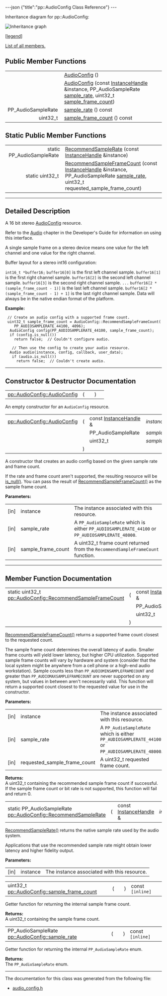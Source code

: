 ---json {"title":"pp::AudioConfig Class Reference"} ---

Inheritance diagram for pp::AudioConfig:

![Inheritance graph](/docs/native-client/pepper_dev/cpp/classpp_1_1_audio_config__inherit__graph.png)

<span class="legend">\[[legend](/docs/native-client/pepper_dev/cpp/graph_legend/)\]</span>

[List of all members.](/docs/native-client/pepper_dev/cpp/classpp_1_1_audio_config-members/)

Public Member Functions
-----------------------

<table><tbody><tr class="odd"><td style="text-align: right;"> </td><td><a href="/docs/native-client/pepper_dev/cpp/classpp_1_1_audio_config#ad7a5caaa08c531acf7e2975a790db98e" class="el">AudioConfig</a> ()</td></tr><tr class="even"><td style="text-align: right;"> </td><td><a href="/docs/native-client/pepper_dev/cpp/classpp_1_1_audio_config#aa6dcb1ed3086502f03d9e1d73124421a" class="el">AudioConfig</a> (const <a href="/docs/native-client/pepper_dev/cpp/classpp_1_1_instance_handle/" class="el">InstanceHandle</a> &amp;instance, PP_AudioSampleRate <a href="/docs/native-client/pepper_dev/cpp/classpp_1_1_audio_config#a988b8489ec9335be25605561d0293813" class="el">sample_rate</a>, uint32_t <a href="/docs/native-client/pepper_dev/cpp/classpp_1_1_audio_config#ad7cb79f7f92993257643574457ee8d0c" class="el">sample_frame_count</a>)</td></tr><tr class="odd"><td style="text-align: right;">PP_AudioSampleRate </td><td><a href="/docs/native-client/pepper_dev/cpp/classpp_1_1_audio_config#a988b8489ec9335be25605561d0293813" class="el">sample_rate</a> () const</td></tr><tr class="even"><td style="text-align: right;">uint32_t </td><td><a href="/docs/native-client/pepper_dev/cpp/classpp_1_1_audio_config#ad7cb79f7f92993257643574457ee8d0c" class="el">sample_frame_count</a> () const</td></tr></tbody></table>

Static Public Member Functions
------------------------------

<table><tbody><tr class="odd"><td style="text-align: right;">static PP_AudioSampleRate </td><td><a href="/docs/native-client/pepper_dev/cpp/classpp_1_1_audio_config#abf073122a1b9ef65f149fda9be57246f" class="el">RecommendSampleRate</a> (const <a href="/docs/native-client/pepper_dev/cpp/classpp_1_1_instance_handle/" class="el">InstanceHandle</a> &amp;instance)</td></tr><tr class="even"><td style="text-align: right;">static uint32_t </td><td><a href="/docs/native-client/pepper_dev/cpp/classpp_1_1_audio_config#a53611e94bca5d4a5f7acdd3e5285adb9" class="el">RecommendSampleFrameCount</a> (const <a href="/docs/native-client/pepper_dev/cpp/classpp_1_1_instance_handle/" class="el">InstanceHandle</a> &amp;instance, PP_AudioSampleRate <a href="/docs/native-client/pepper_dev/cpp/classpp_1_1_audio_config#a988b8489ec9335be25605561d0293813" class="el">sample_rate</a>, uint32_t requested_sample_frame_count)</td></tr></tbody></table>

------------------------------------------------------------------------

<span id="details" class="anchor" style="margin: 0;"></span>

Detailed Description
--------------------

A 16 bit stereo <a href="/docs/native-client/pepper_dev/cpp/classpp_1_1_audio_config/" class="el" title="A 16 bit stereo AudioConfig resource.">AudioConfig</a> resource.

Refer to the [Audio](/docs/native-client/devguide/coding/audio) chapter in the Developer's Guide for information on using this interface.

A single sample frame on a stereo device means one value for the left channel and one value for the right channel.

Buffer layout for a stereo int16 configuration:

`int16_t *buffer16;` `buffer16[0]` is the first left channel sample. `buffer16[1]` is the first right channel sample. `buffer16[2]` is the second left channel sample. `buffer16[3]` is the second right channel sample. `...` `buffer16[2 * (sample_frame_count - 1)]` is the last left channel sample. `buffer16[2 * (sample_frame_count - 1) + 1]` is the last right channel sample. Data will always be in the native endian format of the platform.

**Example:**

     // Create an audio config with a supported frame count.
     uint32_t sample_frame_count = AudioConfig::RecommendSampleFrameCount(
        PP_AUDIOSAMPLERATE_44100, 4096);
      AudioConfig config(PP_AUDIOSAMPLERATE_44100, sample_frame_count);
      if (config.is_null())
        return false;  // Couldn't configure audio.

       // Then use the config to create your audio resource.
      Audio audio(instance, config, callback, user_data);
       if (audio.is_null())
         return false;  // Couldn't create audio.

------------------------------------------------------------------------

Constructor & Destructor Documentation
--------------------------------------

<span id="ad7a5caaa08c531acf7e2975a790db98e" class="anchor" style="margin: 0;"></span>

<table><tbody><tr class="odd"><td><a href="/docs/native-client/pepper_dev/cpp/classpp_1_1_audio_config#ad7a5caaa08c531acf7e2975a790db98e" class="el">pp::AudioConfig::AudioConfig</a></td><td>(</td><td></td><td>)</td><td></td></tr></tbody></table>

An empty constructor for an `AudioConfig` resource.

<span id="aa6dcb1ed3086502f03d9e1d73124421a" class="anchor" style="margin: 0;"></span>

<table><tbody><tr class="odd"><td><a href="/docs/native-client/pepper_dev/cpp/classpp_1_1_audio_config#ad7a5caaa08c531acf7e2975a790db98e" class="el">pp::AudioConfig::AudioConfig</a></td><td>(</td><td>const <a href="/docs/native-client/pepper_dev/cpp/classpp_1_1_instance_handle/" class="el">InstanceHandle</a> &amp; </td><td><em>instance</em>,</td></tr><tr class="even"><td></td><td></td><td>PP_AudioSampleRate </td><td><em>sample_rate</em>,</td></tr><tr class="odd"><td></td><td></td><td>uint32_t </td><td><em>sample_frame_count</em> </td></tr><tr class="even"><td></td><td>)</td><td></td><td></td></tr></tbody></table>

A constructor that creates an audio config based on the given sample rate and frame count.

If the rate and frame count aren't supported, the resulting resource will be <a href="/docs/native-client/pepper_dev/cpp/classpp_1_1_resource#a859068e34cdc2dc0b78754c255323aa9" class="el" title="This functions determines if this resource is invalid or uninitialized.">is_null()</a>. You can pass the result of <a href="/docs/native-client/pepper_dev/cpp/classpp_1_1_audio_config#a53611e94bca5d4a5f7acdd3e5285adb9" class="el" title="RecommendSampleFrameCount() returns a supported frame count closest to the requested count...">RecommendSampleFrameCount()</a> as the sample frame count.

**Parameters:**  
<table><tbody><tr class="odd"><td>[in]</td><td>instance</td><td>The instance associated with this resource.</td></tr><tr class="even"><td>[in]</td><td>sample_rate</td><td>A <code>PP_AudioSampleRate</code> which is either <code>PP_AUDIOSAMPLERATE_44100</code> or <code>PP_AUDIOSAMPLERATE_48000</code>.</td></tr><tr class="odd"><td>[in]</td><td>sample_frame_count</td><td>A uint32_t frame count returned from the <code>RecommendSampleFrameCount</code> function.</td></tr></tbody></table>

------------------------------------------------------------------------

Member Function Documentation
-----------------------------

<span id="a53611e94bca5d4a5f7acdd3e5285adb9" class="anchor" style="margin: 0;"></span>

<table><tbody><tr class="odd"><td>static uint32_t <a href="/docs/native-client/pepper_dev/cpp/classpp_1_1_audio_config#a53611e94bca5d4a5f7acdd3e5285adb9" class="el">pp::AudioConfig::RecommendSampleFrameCount</a></td><td>(</td><td>const <a href="/docs/native-client/pepper_dev/cpp/classpp_1_1_instance_handle/" class="el">InstanceHandle</a> &amp; </td><td><em>instance</em>,</td></tr><tr class="even"><td></td><td></td><td>PP_AudioSampleRate </td><td><em>sample_rate</em>,</td></tr><tr class="odd"><td></td><td></td><td>uint32_t </td><td><em>requested_sample_frame_count</em> </td></tr><tr class="even"><td></td><td>)</td><td></td><td><code> [static]</code></td></tr></tbody></table>

<a href="/docs/native-client/pepper_dev/cpp/classpp_1_1_audio_config#a53611e94bca5d4a5f7acdd3e5285adb9" class="el" title="RecommendSampleFrameCount() returns a supported frame count closest to the requested count...">RecommendSampleFrameCount()</a> returns a supported frame count closest to the requested count.

The sample frame count determines the overall latency of audio. Smaller frame counts will yield lower latency, but higher CPU utilization. Supported sample frame counts will vary by hardware and system (consider that the local system might be anywhere from a cell phone or a high-end audio workstation). Sample counts less than `PP_AUDIOMINSAMPLEFRAMECOUNT` and greater than `PP_AUDIOMAXSAMPLEFRAMECOUNT` are never supported on any system, but values in between aren't necessarily valid. This function will return a supported count closest to the requested value for use in the constructor.

**Parameters:**  
<table><tbody><tr class="odd"><td>[in]</td><td>instance</td><td>The instance associated with this resource.</td></tr><tr class="even"><td>[in]</td><td>sample_rate</td><td>A <code>PP_AudioSampleRate</code> which is either <code>PP_AUDIOSAMPLERATE_44100</code> or <code>PP_AUDIOSAMPLERATE_48000</code>.</td></tr><tr class="odd"><td>[in]</td><td>requested_sample_frame_count</td><td>A uint32_t requested frame count.</td></tr></tbody></table>

<!-- -->

**Returns:**  
A uint32\_t containing the recommended sample frame count if successful. If the sample frame count or bit rate is not supported, this function will fail and return 0.

<span id="abf073122a1b9ef65f149fda9be57246f" class="anchor" style="margin: 0;"></span>

<table><tbody><tr class="odd"><td>static PP_AudioSampleRate <a href="/docs/native-client/pepper_dev/cpp/classpp_1_1_audio_config#abf073122a1b9ef65f149fda9be57246f" class="el">pp::AudioConfig::RecommendSampleRate</a></td><td>(</td><td>const <a href="/docs/native-client/pepper_dev/cpp/classpp_1_1_instance_handle/" class="el">InstanceHandle</a> &amp; </td><td><em>instance</em></td><td>)</td><td><code> [static]</code></td></tr></tbody></table>

<a href="/docs/native-client/pepper_dev/cpp/classpp_1_1_audio_config#abf073122a1b9ef65f149fda9be57246f" class="el" title="RecommendSampleRate() returns the native sample rate used by the audio system.">RecommendSampleRate()</a> returns the native sample rate used by the audio system.

Applications that use the recommended sample rate might obtain lower latency and higher fidelity output.

**Parameters:**  
<table><tbody><tr class="odd"><td>[in]</td><td>instance</td><td>The instance associated with this resource.</td></tr></tbody></table>

<span id="ad7cb79f7f92993257643574457ee8d0c" class="anchor" style="margin: 0;"></span>

<table><tbody><tr class="odd"><td>uint32_t <a href="/docs/native-client/pepper_dev/cpp/classpp_1_1_audio_config#ad7cb79f7f92993257643574457ee8d0c" class="el">pp::AudioConfig::sample_frame_count</a></td><td>(</td><td></td><td>)</td><td>const<code> [inline]</code></td></tr></tbody></table>

Getter function for returning the internal sample frame count.

**Returns:**  
A uint32\_t containing the sample frame count.

<span id="a988b8489ec9335be25605561d0293813" class="anchor" style="margin: 0;"></span>

<table><tbody><tr class="odd"><td>PP_AudioSampleRate <a href="/docs/native-client/pepper_dev/cpp/classpp_1_1_audio_config#a988b8489ec9335be25605561d0293813" class="el">pp::AudioConfig::sample_rate</a></td><td>(</td><td></td><td>)</td><td>const<code> [inline]</code></td></tr></tbody></table>

Getter function for returning the internal `PP_AudioSampleRate` enum.

**Returns:**  
The `PP_AudioSampleRate` enum.

------------------------------------------------------------------------

The documentation for this class was generated from the following file:

-   <a href="/docs/native-client/pepper_dev/cpp/audio__config_8h/" class="el">audio_config.h</a>
